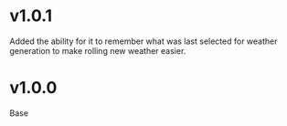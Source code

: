# v1.0.1
Added the ability for it to remember what was last selected for weather generation to make rolling new weather easier.
# v1.0.0
Base
